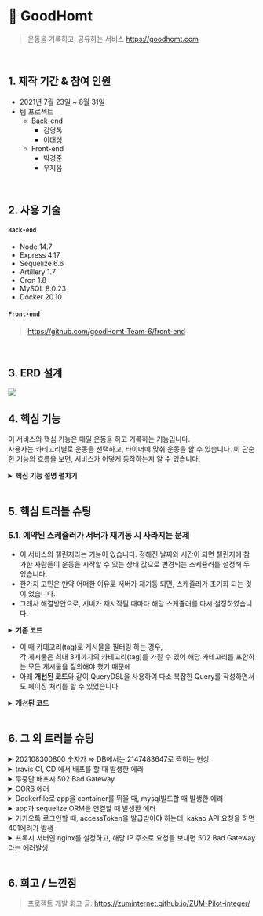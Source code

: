# :pushpin: GoodHomt
>운동을 기록하고, 공유하는 서비스
>https://goodhomt.com

</br>

## 1. 제작 기간 & 참여 인원
- 2021년 7월 23일 ~ 8월 31일
- 팀 프로젝트
  - Back-end
    - 김영록
    - 이대성  
  - Front-end
    - 박경준
    - 우지음
  
</br>

## 2. 사용 기술
#### `Back-end`
  - Node 14.7
  - Express 4.17
  - Sequelize 6.6
  - Artillery 1.7
  - Cron 1.8
  - MySQL 8.0.23
  - Docker 20.10
  
#### `Front-end`
  >https://github.com/goodHomt-Team-6/front-end

</br>

## 3. ERD 설계
![](https://user-images.githubusercontent.com/47413926/131307950-2b43afbd-6c33-4b9f-8f7a-8a80b54affd3.png)


## 4. 핵심 기능
이 서비스의 핵심 기능은 매일 운동을 하고 기록하는 기능입니다.  
사용자는 카테고리별로 운동을 선택하고, 타이머에 맞춰 운동을 할 수 있습니다.
이 단순한 기능의 흐름을 보면, 서비스가 어떻게 동작하는지 알 수 있습니다.  

<details>
<summary><b>핵심 기능 설명 펼치기</b></summary>
<div markdown="1">

### 4.1. 전체 흐름
![](https://zuminternet.github.io/images/portal/post/2019-04-22-ZUM-Pilot-integer/flow1.png)

### 4.2. 사용자 요청
![](https://zuminternet.github.io/images/portal/post/2019-04-22-ZUM-Pilot-integer/flow_vue.png)

- **URL 정규식 체크** :pushpin: [코드 확인](https://github.com/Integerous/goQuality/blob/b587bbff4dce02e3bec4f4787151a9b6fa326319/frontend/src/components/PostInput.vue#L67)
  - Vue.js로 렌더링된 화면단에서, 사용자가 등록을 시도한 URL의 모양새를 정규식으로 확인합니다.
  - URL의 모양새가 아닌 경우, 에러 메세지를 띄웁니다.

- **Axios 비동기 요청** :pushpin: [코드 확인]()
  - URL의 모양새인 경우, 컨텐츠를 등록하는 POST 요청을 비동기로 날립니다.

### 4.3. Controller

![](https://zuminternet.github.io/images/portal/post/2019-04-22-ZUM-Pilot-integer/flow_controller.png)

- **요청 처리** :pushpin: [코드 확인](https://github.com/Integerous/goQuality/blob/b2c5e60761b6308f14eebe98ccdb1949de6c4b99/src/main/java/goQuality/integerous/controller/PostRestController.java#L55)
  - Controller에서는 요청을 화면단에서 넘어온 요청을 받고, Service 계층에 로직 처리를 위임합니다.

- **결과 응답** :pushpin: [코드 확인]()
  - Service 계층에서 넘어온 로직 처리 결과(메세지)를 화면단에 응답해줍니다.

### 4.4. Service

![](https://zuminternet.github.io/images/portal/post/2019-04-22-ZUM-Pilot-integer/flow_service1.png)

- **Http 프로토콜 추가 및 trim()** :pushpin: [코드 확인]()
  - 사용자가 URL 입력 시 Http 프로토콜을 생략하거나 공백을 넣은 경우,  
  올바른 URL이 될 수 있도록 Http 프로토콜을 추가해주고, 공백을 제거해줍니다.

- **URL 접속 확인** :pushpin: [코드 확인]()
  - 화면단에서 모양새만 확인한 URL이 실제 리소스로 연결되는지 HttpUrlConnection으로 테스트합니다.
  - 이 때, 빠른 응답을 위해 Request Method를 GET이 아닌 HEAD를 사용했습니다.
  - (HEAD 메소드는 GET 메소드의 응답 결과의 Body는 가져오지 않고, Header만 확인하기 때문에 GET 메소드에 비해 응답속도가 빠릅니다.)

  ![](https://zuminternet.github.io/images/portal/post/2019-04-22-ZUM-Pilot-integer/flow_service2.png)

- **Jsoup 이미지, 제목 파싱** :pushpin: [코드 확인]()
  - URL 접속 확인결과 유효하면 Jsoup을 사용해서 입력된 URL의 이미지와 제목을 파싱합니다.
  - 이미지는 Open Graphic Tag를 우선적으로 파싱하고, 없을 경우 첫 번째 이미지와 제목을 파싱합니다.
  - 컨텐츠에 이미지가 없을 경우, 미리 설정해둔 기본 이미지를 사용하고, 제목이 없을 경우 생략합니다.


### 4.5. Repository

![](https://zuminternet.github.io/images/portal/post/2019-04-22-ZUM-Pilot-integer/flow_repo.png)

- **컨텐츠 저장** :pushpin: [코드 확인]()
  - URL 유효성 체크와 이미지, 제목 파싱이 끝난 컨텐츠는 DB에 저장합니다.
  - 저장된 컨텐츠는 다시 Repository - Service - Controller를 거쳐 화면단에 송출됩니다.

</div>
</details>

</br>

## 5. 핵심 트러블 슈팅
### 5.1. 예약된 스케쥴러가 서버가 재기동 시 사라지는 문제
- 이 서비스의 챌린지라는 기능이 있습니다. 정해진 날짜와 시간이 되면 챌린지에 참가한 사람들이 운동을 시작할 수 있는 상태 값으로 변경되는 스케쥴러를 설정해 두었습니다.
- 한가지 고민은 만약 어떠한 이유로 서버가 재기동 되면, 스케쥴러가 초기화 되는 것이 었습니다.
- 그래서 해결방안으로, 서버가 재시작될 때마다 해당 스케쥴러를 다시 설정하였습니다.

<details>
<summary><b>기존 코드</b></summary>
<div markdown="1">

~~~java
/**
 * 게시물 Top10 (기준: 댓글 수 + 좋아요 수)
 * @return 인기순 상위 10개 게시물
 */
public Page<PostResponseDto> listTopTen() {

    PageRequest pageRequest = PageRequest.of(0, 10, Sort.Direction.DESC, "rankPoint", "likeCnt");
    return postRepository.findAll(pageRequest).map(PostResponseDto::new);
}

/**
 * 게시물 필터 (Tag Name)
 * @param tagName 게시물 박스에서 클릭한 태그 이름
 * @param pageable 페이징 처리를 위한 객체
 * @return 해당 태그가 포함된 게시물 목록
 */
public Page<PostResponseDto> listFilteredByTagName(String tagName, Pageable pageable) {

    return postRepository.findAllByTagName(tagName, pageable).map(PostResponseDto::new);
}

// ... 게시물 필터 (Member) 생략 

/**
 * 게시물 필터 (Date)
 * @param createdDate 게시물 박스에서 클릭한 날짜
 * @return 해당 날짜에 등록된 게시물 목록
 */
public List<PostResponseDto> listFilteredByDate(String createdDate) {

    // 등록일 00시부터 24시까지
    LocalDateTime start = LocalDateTime.of(LocalDate.parse(createdDate), LocalTime.MIN);
    LocalDateTime end = LocalDateTime.of(LocalDate.parse(createdDate), LocalTime.MAX);

    return postRepository
                    .findAllByCreatedAtBetween(start, end)
                    .stream()
                    .map(PostResponseDto::new)
                    .collect(Collectors.toList());
    }
~~~

</div>
</details>

- 이 때 카테고리(tag)로 게시물을 필터링 하는 경우,  
각 게시물은 최대 3개까지의 카테고리(tag)를 가질 수 있어 해당 카테고리를 포함하는 모든 게시물을 질의해야 했기 때문에  
- 아래 **개선된 코드**와 같이 QueryDSL을 사용하여 다소 복잡한 Query를 작성하면서도 페이징 처리를 할 수 있었습니다.

<details>
<summary><b>개선된 코드</b></summary>
<div markdown="1">

~~~java
/**
 * 게시물 필터 (Tag Name)
 */
@Override
public Page<Post> findAllByTagName(String tagName, Pageable pageable) {

    QueryResults<Post> results = queryFactory
            .selectFrom(post)
            .innerJoin(postTag)
                .on(post.idx.eq(postTag.post.idx))
            .innerJoin(tag)
                .on(tag.idx.eq(postTag.tag.idx))
            .where(tag.name.eq(tagName))
            .orderBy(post.idx.desc())
                .limit(pageable.getPageSize())
                .offset(pageable.getOffset())
            .fetchResults();

    return new PageImpl<>(results.getResults(), pageable, results.getTotal());
}
~~~

</div>
</details>

</br>

## 6. 그 외 트러블 슈팅
<details>
<summary>202108300800 숫자가 ⇒ DB에서는 2147483647로 찍히는 현상</summary>
<div markdown="1">

- 원인: Mysql에서 INT의 최대값이 넘어서 최대값인 2147483647 찍어주는 현상
- 해결: challengeDateTime 타입을 BIGINT로 바꿈

</div>
</details>

<details>
<summary>travis CI, CD 에서 배포를 할 때 발생한 에러 </summary>
<div markdown="1">

  ```jsx
    //에러메세지
    The deployment failed because no instances were found for your deployment group.
Check your deployment group settings to make sure the tags for your Amazon 
EC2 instances or Auto Scaling groups correctly identify the instances you want 
to deploy to, and then try again.

  ```
  - 원인: CodeDeploy 환경구성에 Amazon EC2 인스턴스 설정을 잘못함
  - 해결 codeDeploy와 맞는 ec2에 태그 설정
  
</div>
</details>

<details>
<summary>무중단 배포시 502 Bad Gateway </summary>
<div markdown="1">
  
  - 원인: fail_timeout보다 app서버가 늦게 빌드 되서 떨어지는 원인.
  - 해결: fail_timeout의 시간을 늘려줌.
  
</div>
</details>

<details>
<summary> CORS 에러 </summary>
<div markdown="1">
  
   ```jsx
    //에러메세지
    Access To XMLHttpRequest at 'https://www.kingstar.shop/auth/kakaoLogin' from origin 'https://goodhomt.com' has been blocked by CORS policy: Response to preflight request doesn't pass access control check:
The 'Access-Control-Allow-Origin' header contains multiple valu '*, *', but only one is allowed.

  ```
  - 원인: proxy 서버인 nginx에서도 cors설정을 해주고, node 서버에서도 cors설정을 해서 중복된 cors설정으로 인해 발생한 오류
  - 해결: nginx의 cors설정제거
  
</div>
</details>
    
<details>
<summary> Dockerfile로 app을 container를 뛰울 때, mysql빌드할 때 발생한 에러 </summary>
<div markdown="1">

  - 원인: 파일을 읽을 수 있는 권한이 없어서 발생한 문제
  - 해결: sudo chmod 755 -R .  권한을 주어서 해결
   
</div>
</details>    

<details>
<summary> app과 sequelize ORM을 연결할 때 발생환 에러</summary>
<div markdown="1">

  ```jsx
    //에러메세지
   User.hasMany called with something that's not a subclass of Sequelize.Model

  ``` 
  - 원인: 관계를 맺은 모델을 찾을 수 없어서 발생한 에러
  - 해결: 관계 맺은 모델을 import 해오도록 설정
   
</div>
</details>    

<details>
<summary> 카카오톡 로그인할 때, accessToken을 발급받아야 하는데, kakao API 요청을 하면 401에러가 발생</summary>
<div markdown="1">

  - 원인: API를 사용하여 토큰을 받을 권한이 없어서 발생한 문제
  - 해결: 카카오톡 API 설정에서 허용 IP 주소를 입력해서 해결
        
</div>
</details>  
    
<details>
<summary>프록시 서버인 nginx를 설정하고, 해당 IP 주소로 요청을 보내면 502 Bad Gateway라는 에러발생</summary>
<div markdown="1">

  - nginx에서 잘못된 경로로 redirect 보내기 때문에 발생한 원인
  - nginx에서 정상적인 경로를 찾을 수 있도록 nginx.conf 파일안에서 경로 수정.
        
</div>
</details> 
    
</br>

## 6. 회고 / 느낀점
>프로젝트 개발 회고 글: https://zuminternet.github.io/ZUM-Pilot-integer/